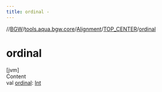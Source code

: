 ```yaml
---
title: ordinal -
---
```

//[BGW](../../../../index.md)/[tools.aqua.bgw.core](../../index.md)/[Alignment](../index.md)/[TOP_CENTER](index.md)/[ordinal](ordinal.md)



# ordinal  
[jvm]  
Content  
val [ordinal](ordinal.md): [Int](https://kotlinlang.org/api/latest/jvm/stdlib/kotlin/-int/index.html)  



